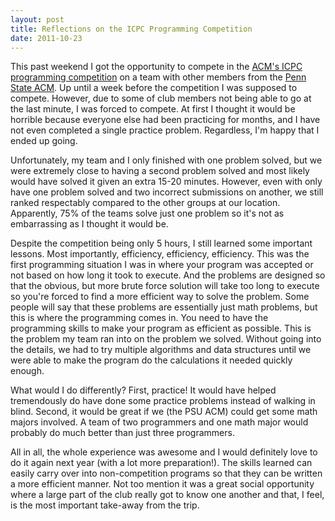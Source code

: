 ```yaml
---
layout: post
title: Reflections on the ICPC Programming Competition
date: 2011-10-23
---
```


This past weekend I got the opportunity to compete in the <a title="&quot;compete&quot;" href="http://cm.baylor.edu/welcome.icpc">ACM's ICPC programming competition</a> on a team with other members from the <a title="Shameless plugs wherever I can put them" href="http://acm.psu.edu">Penn State ACM</a>. Up until a week before the competition I was supposed to compete. However, due to some of club members not being able to go at the last minute, I was forced to compete. At first I thought it would be horrible because everyone else had been practicing for months, and I have not even completed a single practice problem. Regardless, I'm happy that I ended up going.

Unfortunately, my team and I only finished with one problem solved, but we were extremely close to having a second problem solved and most likely would have solved it given an extra 15-20 minutes. However, even with only have one problem solved and two incorrect submissions on another, we still ranked respectably compared to the other groups at our location. Apparently, 75% of the teams solve just one problem so it's not as embarrassing as I thought it would be.

Despite the competition being only 5 hours, I still learned some important lessons. Most importantly, efficiency, efficiency, efficiency. This was the first programming situation I was in where your program was accepted or not based on how long it took to execute. And the problems are designed so that the obvious, but more brute force solution will take too long to execute so you're forced to find a more efficient way to solve the problem. Some people will say that these problems are essentially just math problems, but this is where the programming comes in. You need to have the programming skills to make your program as efficient as possible. This is the problem my team ran into on the problem we solved. Without going into the details, we had to try multiple algorithms and data structures until we were able to make the program do the calculations it needed quickly enough.

<!--more-->

What would I do differently? First, practice! It would have helped tremendously do have done some practice problems instead of walking in blind. Second, it would be great if we (the PSU ACM) could get some math majors involved. A team of two programmers and one math major would probably do much better than just three programmers.

All in all, the whole experience was awesome and I would definitely love to do it again next year (with a lot more preparation!). The skills learned can easily carry over into non-competition programs so that they can be written a more efficient manner. Not too mention it was a great social opportunity where a large part of the club really got to know one another and that, I feel, is the most important take-away from the trip.
